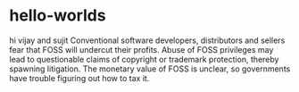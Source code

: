 # hello-worlds

hi vijay and sujit
Conventional software developers, distributors and sellers fear that FOSS will undercut their profits.
Abuse of FOSS privileges may lead to questionable claims of copyright or trademark protection, thereby spawning litigation.
The monetary value of FOSS is unclear, so governments have trouble figuring out how to tax it.

